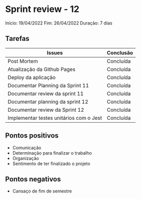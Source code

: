 # Sprint review - 12

Início: 19/04/2022
Fim: 26/04/2022
Duração: 7 dias

## Tarefas

| Issues                                  | Conclusão |
| --------------------------------------- | --------- |
| Post Mortem                             | Concluída |
| Atualização da Github Pages             | Concluída |
| Deploy da aplicação                     | Concluída |
| Documentar Planning da Sprint 11        | Concluída |
| Documentar review da sprint 11          | Concluída |
| Documentar planning da sprint 12        | Concluída |
| Documentar review da Sprint 12          | Concluída |
| Implementar testes unitários com o Jest | Concluída |

## Pontos positivos

* Comunicação
* Determinação para finalizar o trabalho
* Organização
* Sentimento de ter finalizado o projeto

## Pontos negativos

* Cansaço de fim de semestre